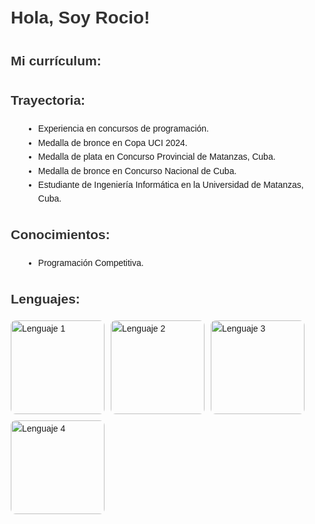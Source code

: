 <!DOCTYPE html>
<html lang="es">
<head>
    <meta charset="UTF-8">
    <title>Currículum de Rocio</title>
    <style>
        .fotos {
            display: flex;          
            gap: 10px;              
            flex-wrap: wrap;        
            justify-content: flex-start; 
        }       
        .fotos img {
            width: 150px;           
            height: 150px;         
            border-radius: 8px;    
            object-fit: cover;     
            display: block;        
        }
        body {
            font-family: Arial, sans-serif;
            margin: 20px;
            line-height: 1.6;
        }
        h1, h2 {
            color: #333;
        }
        ul {
            list-style: disc;
            margin-left: 20px;
        }
    </style>
</head>
<body>
    <h1>Hola, Soy Rocio!</h1>
    <h2>Mi currículum:</h2>
    <h2>Trayectoria:</h2>
    <ul>
        <li>Experiencia en concursos de programación.</li>
        <li>Medalla de bronce en Copa UCI 2024.</li>
        <li>Medalla de plata en Concurso Provincial de Matanzas, Cuba.</li>
        <li>Medalla de bronce en Concurso Nacional de Cuba.</li>
        <li>Estudiante de Ingeniería Informática en la Universidad de Matanzas, Cuba.</li>
    </ul>
    <h2>Conocimientos:</h2>
    <ul>
        <li>Programación Competitiva.</li>
    </ul>
    <h2>Lenguajes:</h2>
    <div class="fotos">
        <img src="foto1.jpg" alt="Lenguaje 1">
        <img src="foto2.jpg" alt="Lenguaje 2">
        <img src="foto3.jpg" alt="Lenguaje 3">
        <img src="foto4.jpg" alt="Lenguaje 4">
    </div>
</body>
</html>
